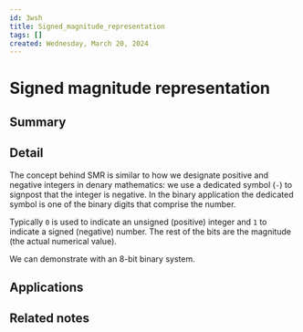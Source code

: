 ```yaml
---
id: 3wsh
title: Signed_magnitude_representation
tags: []
created: Wednesday, March 20, 2024
---
```


# Signed magnitude representation

## Summary

## Detail

The concept behind SMR is similar to how we designate positive and negative
integers in denary mathematics: we use a dedicated symbol (`-`) to signpost that
the integer is negative. In the binary application the dedicated symbol is one
of the binary digits that comprise the number.

Typically `0` is used to indicate an unsigned (positive) integer and `1` to
indicate a signed (negative) number. The rest of the bits are the magnitude (the
actual numerical value).

We can demonstrate with an 8-bit binary system.

## Applications

## Related notes
